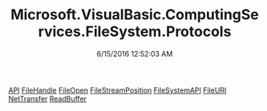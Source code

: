 ﻿---
title: Microsoft.VisualBasic.ComputingServices.FileSystem.Protocols
date: 6/15/2016 12:52:03 AM
---

[API](T-Microsoft.VisualBasic.ComputingServices.FileSystem.Protocols.API.html)
[FileHandle](T-Microsoft.VisualBasic.ComputingServices.FileSystem.Protocols.FileHandle.html)
[FileOpen](T-Microsoft.VisualBasic.ComputingServices.FileSystem.Protocols.FileOpen.html)
[FileStreamPosition](T-Microsoft.VisualBasic.ComputingServices.FileSystem.Protocols.FileStreamPosition.html)
[FileSystemAPI](T-Microsoft.VisualBasic.ComputingServices.FileSystem.Protocols.FileSystemAPI.html)
[FileURI](T-Microsoft.VisualBasic.ComputingServices.FileSystem.Protocols.FileURI.html)
[NetTransfer](T-Microsoft.VisualBasic.ComputingServices.FileSystem.Protocols.NetTransfer.html)
[ReadBuffer](T-Microsoft.VisualBasic.ComputingServices.FileSystem.Protocols.ReadBuffer.html)
